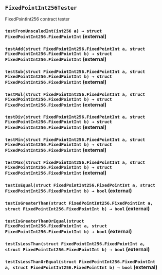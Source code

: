 ## `FixedPointInt256Tester`

FixedPointInt256 contract tester

### `testFromUnscaledInt(int256 a) → struct FixedPointInt256.FixedPointInt` (external)

### `testAdd(struct FixedPointInt256.FixedPointInt a, struct FixedPointInt256.FixedPointInt b) → struct FixedPointInt256.FixedPointInt` (external)

### `testSub(struct FixedPointInt256.FixedPointInt a, struct FixedPointInt256.FixedPointInt b) → struct FixedPointInt256.FixedPointInt` (external)

### `testMul(struct FixedPointInt256.FixedPointInt a, struct FixedPointInt256.FixedPointInt b) → struct FixedPointInt256.FixedPointInt` (external)

### `testDiv(struct FixedPointInt256.FixedPointInt a, struct FixedPointInt256.FixedPointInt b) → struct FixedPointInt256.FixedPointInt` (external)

### `testMin(struct FixedPointInt256.FixedPointInt a, struct FixedPointInt256.FixedPointInt b) → struct FixedPointInt256.FixedPointInt` (external)

### `testMax(struct FixedPointInt256.FixedPointInt a, struct FixedPointInt256.FixedPointInt b) → struct FixedPointInt256.FixedPointInt` (external)

### `testIsEqual(struct FixedPointInt256.FixedPointInt a, struct FixedPointInt256.FixedPointInt b) → bool` (external)

### `testIsGreaterThan(struct FixedPointInt256.FixedPointInt a, struct FixedPointInt256.FixedPointInt b) → bool` (external)

### `testIsGreaterThanOrEqual(struct FixedPointInt256.FixedPointInt a, struct FixedPointInt256.FixedPointInt b) → bool` (external)

### `testIsLessThan(struct FixedPointInt256.FixedPointInt a, struct FixedPointInt256.FixedPointInt b) → bool` (external)

### `testIsLessThanOrEqual(struct FixedPointInt256.FixedPointInt a, struct FixedPointInt256.FixedPointInt b) → bool` (external)
